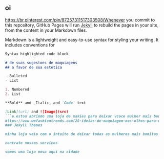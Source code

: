 ## oi  
https://br.pinterest.com/pin/87257311517303508/Whenever you commit to this repository, GitHub Pages will run [Jekyll](https://jekyllrb.com/) to rebuild the pages in your site, from the content in your Markdown files.


Markdown is a lightweight and easy-to-use syntax for styling your writing. It includes conventions for

```markdown
Syntax highlighted code block

# de suas sugestoes de maquiagens
## a favor de sua estetica

- Bulleted
- List

1. Numbered
2. List

**Bold** and _Italic_ and `Code` text

[Link](url) and ![Image](src)
```e.estou abrindo uma loja de makies para deixar vcoce mulher mais bonita
https://www.wefashiontrends.com/20-ideias-de-maquiagem-nos-olhos-para-o-halloween/
### Jekyll Themes

minha loja veio com o intuito de deixar todas as mulheres mais bonitas ,apenas exalar mais sua beleza

contrate nossos serviços

somos uma loja nova aqui na cidade
